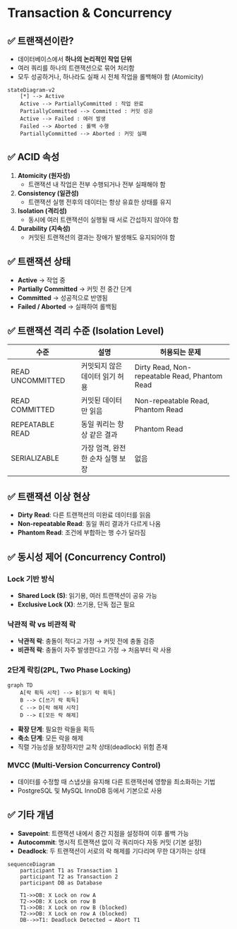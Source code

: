 # Transaction & Concurrency

## ✅ 트랜잭션이란?

- 데이터베이스에서 **하나의 논리적인 작업 단위**
- 여러 쿼리를 하나의 트랜잭션으로 묶어 처리함
- 모두 성공하거나, 하나라도 실패 시 전체 작업을 롤백해야 함 (Atomicity)

```mermaid
stateDiagram-v2
    [*] --> Active
    Active --> PartiallyCommitted : 작업 완료
    PartiallyCommitted --> Committed : 커밋 성공
    Active --> Failed : 에러 발생
    Failed --> Aborted : 롤백 수행
    PartiallyCommitted --> Aborted : 커밋 실패
```

## ✅ ACID 속성

1. **Atomicity (원자성)**
   - 트랜잭션 내 작업은 전부 수행되거나 전부 실패해야 함
2. **Consistency (일관성)**
   - 트랜잭션 실행 전후의 데이터는 항상 유효한 상태를 유지
3. **Isolation (격리성)**
   - 동시에 여러 트랜잭션이 실행될 때 서로 간섭하지 않아야 함
4. **Durability (지속성)**
   - 커밋된 트랜잭션의 결과는 장애가 발생해도 유지되어야 함

## ✅ 트랜잭션 상태

- **Active** → 작업 중
- **Partially Committed** → 커밋 전 중간 단계
- **Committed** → 성공적으로 반영됨
- **Failed / Aborted** → 실패하여 롤백됨

## ✅ 트랜잭션 격리 수준 (Isolation Level)

| 수준             | 설명                             | 허용되는 문제                                 |
| ---------------- | -------------------------------- | --------------------------------------------- |
| READ UNCOMMITTED | 커밋되지 않은 데이터 읽기 허용   | Dirty Read, Non-repeatable Read, Phantom Read |
| READ COMMITTED   | 커밋된 데이터만 읽음             | Non-repeatable Read, Phantom Read             |
| REPEATABLE READ  | 동일 쿼리는 항상 같은 결과       | Phantom Read                                  |
| SERIALIZABLE     | 가장 엄격, 완전한 순차 실행 보장 | 없음                                          |

## ✅ 트랜잭션 이상 현상

- **Dirty Read**: 다른 트랜잭션의 미완료 데이터를 읽음
- **Non-repeatable Read**: 동일 쿼리 결과가 다르게 나옴
- **Phantom Read**: 조건에 부합하는 행 수가 달라짐

## ✅ 동시성 제어 (Concurrency Control)

### Lock 기반 방식

- **Shared Lock (S)**: 읽기용, 여러 트랜잭션이 공유 가능
- **Exclusive Lock (X)**: 쓰기용, 단독 접근 필요

### 낙관적 락 vs 비관적 락

- **낙관적 락**: 충돌이 적다고 가정 → 커밋 전에 충돌 검증
- **비관적 락**: 충돌이 자주 발생한다고 가정 → 처음부터 락 사용

### 2단계 락킹(2PL, Two Phase Locking)

```mermaid
graph TD
    A[락 획득 시작] --> B[읽기 락 획득]
    B --> C[쓰기 락 획득]
    C --> D[락 해제 시작]
    D --> E[모든 락 해제]
```

- **확장 단계**: 필요한 락들을 획득
- **축소 단계**: 모든 락을 해제
- 직렬 가능성을 보장하지만 교착 상태(deadlock) 위험 존재

### MVCC (Multi-Version Concurrency Control)

- 데이터를 수정할 때 스냅샷을 유지해 다른 트랜잭션에 영향을 최소화하는 기법
- PostgreSQL 및 MySQL InnoDB 등에서 기본으로 사용

## ✅ 기타 개념

- **Savepoint**: 트랜잭션 내에서 중간 지점을 설정하여 이후 롤백 가능
- **Autocommit**: 명시적 트랜잭션 없이 각 쿼리마다 자동 커밋 (기본 설정)
- **Deadlock**: 두 트랜잭션이 서로의 락 해제를 기다리며 무한 대기하는 상태

```mermaid
sequenceDiagram
    participant T1 as Transaction 1
    participant T2 as Transaction 2
    participant DB as Database

    T1->>DB: X Lock on row A
    T2->>DB: X Lock on row B
    T1->>DB: X Lock on row B (blocked)
    T2->>DB: X Lock on row A (blocked)
    DB-->>T1: Deadlock Detected → Abort T1
```
